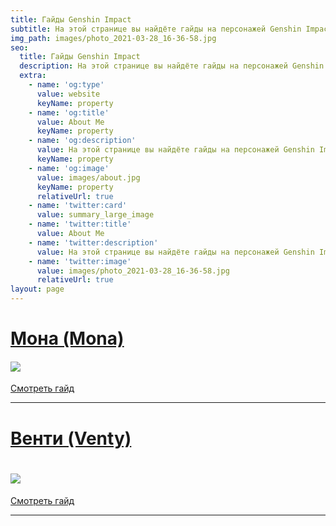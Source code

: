 ```yaml
---
title: Гайды Genshin Impact
subtitle: На этой странице вы найдёте гайды на персонажей Genshin Impact
img_path: images/photo_2021-03-28_16-36-58.jpg
seo:
  title: Гайды Genshin Impact
  description: На этой странице вы найдёте гайды на персонажей Genshin Impact
  extra:
    - name: 'og:type'
      value: website
      keyName: property
    - name: 'og:title'
      value: About Me
      keyName: property
    - name: 'og:description'
      value: На этой странице вы найдёте гайды на персонажей Genshin Impact
      keyName: property
    - name: 'og:image'
      value: images/about.jpg
      keyName: property
      relativeUrl: true
    - name: 'twitter:card'
      value: summary_large_image
    - name: 'twitter:title'
      value: About Me
    - name: 'twitter:description'
      value: На этой странице вы найдёте гайды на персонажей Genshin Impact
    - name: 'twitter:image'
      value: images/photo_2021-03-28_16-36-58.jpg
      relativeUrl: true
layout: page
---
```

# [Мона (Mona)](https://pleasant-primrose-07863.netlify.app/posts/mona/)

#### ![](/images/incredible-coriander.jpg)

[Смотреть гайд](https://pleasant-primrose-07863.netlify.app/posts/mona/)

***

# [Венти (Venty)](https://pleasant-primrose-07863.netlify.app/posts/venty/)

# ![](/images/marvelous-spinach.jpg)

[Смотреть гайд](https://pleasant-primrose-07863.netlify.app/posts/venty/)

***
